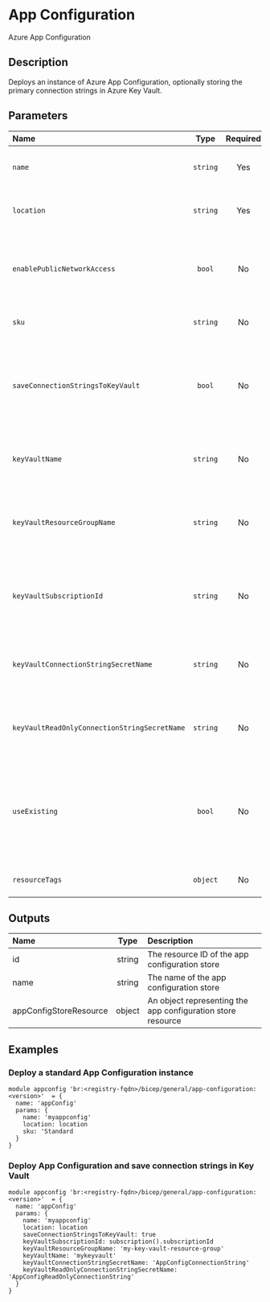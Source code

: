 # App Configuration

Azure App Configuration

## Description

Deploys an instance of Azure App Configuration, optionally storing the primary connection strings in Azure Key Vault.

## Parameters

| Name                                         | Type     | Required | Description                                                                                                                                |
| :------------------------------------------- | :------: | :------: | :----------------------------------------------------------------------------------------------------------------------------------------- |
| `name`                                       | `string` | Yes      | The name of the app configuration store                                                                                                    |
| `location`                                   | `string` | Yes      | The location of the app configuration store                                                                                                |
| `enablePublicNetworkAccess`                  | `bool`   | No       | When false, the app configuration store will be inaccessible via its public IP address                                                     |
| `sku`                                        | `string` | No       | SKU for the app configuration store                                                                                                        |
| `saveConnectionStringsToKeyVault`            | `bool`   | No       | When true, the primary connection strings (read/write and read-only) will be written to the specified key vault                            |
| `keyVaultName`                               | `string` | No       | The name of the key vault used to store the connection strings                                                                             |
| `keyVaultResourceGroupName`                  | `string` | No       | The resource group containing the key vault used to store the connection strings                                                           |
| `keyVaultSubscriptionId`                     | `string` | No       | The ID of the subscription containing the key vault used to store the connection strings                                                   |
| `keyVaultConnectionStringSecretName`         | `string` | No       | The key vault secret name used to store the read/write connection string                                                                   |
| `keyVaultReadOnlyConnectionStringSecretName` | `string` | No       | The key vault secret name used to store the read-only connection string                                                                    |
| `useExisting`                                | `bool`   | No       | When true, the details of an existing app configuration store will be returned; When false, the app configuration store is created/updated |
| `resourceTags`                               | `object` | No       | The resource tags applied to resources                                                                                                     |

## Outputs

| Name                   | Type   | Description                                                 |
| :--------------------- | :----: | :---------------------------------------------------------- |
| id                     | string | The resource ID of the app configuration store              |
| name                   | string | The name of the app configuration store                     |
| appConfigStoreResource | object | An object representing the app configuration store resource |

## Examples

### Deploy a standard App Configuration instance

```bicep
module appconfig 'br:<registry-fqdn>/bicep/general/app-configuration:<version>'  = {
  name: 'appConfig'
  params: {
    name: 'myappconfig'
    location: location
    sku: 'Standard
  }
}
```

### Deploy App Configuration and save connection strings in Key Vault

```bicep
module appconfig 'br:<registry-fqdn>/bicep/general/app-configuration:<version>'  = {
  name: 'appConfig'
  params: {
    name: 'myappconfig'
    location: location
    saveConnectionStringsToKeyVault: true
    keyVaultSubscriptionId: subscription().subscriptionId
    keyVaultResourceGroupName: 'my-key-vault-resource-group'
    keyVaultName: 'mykeyvault'
    keyVaultConnectionStringSecretName: 'AppConfigConnectionString'
    keyVaultReadOnlyConnectionStringSecretName: 'AppConfigReadOnlyConnectionString'
  }
}
```